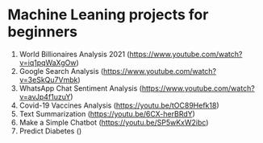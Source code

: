 # Machine Leaning projects for beginners
1. World Billionaires Analysis 2021 (https://www.youtube.com/watch?v=iq1pqWaXgOw)
2. Google Search Analysis (https://www.youtube.com/watch?v=3eSkQu7Vmbk)
3. WhatsApp Chat Sentiment Analysis (https://www.youtube.com/watch?v=avJp4f1uzuY)
4. Covid-19 Vaccines Analysis (https://youtu.be/tOC89Hefk18)
5. Text Summarization (https://youtu.be/6CX-herBRdY)
6. Make a Simple Chatbot (https://youtu.be/SP5wKxW2ibc)
7. Predict Diabetes ()
